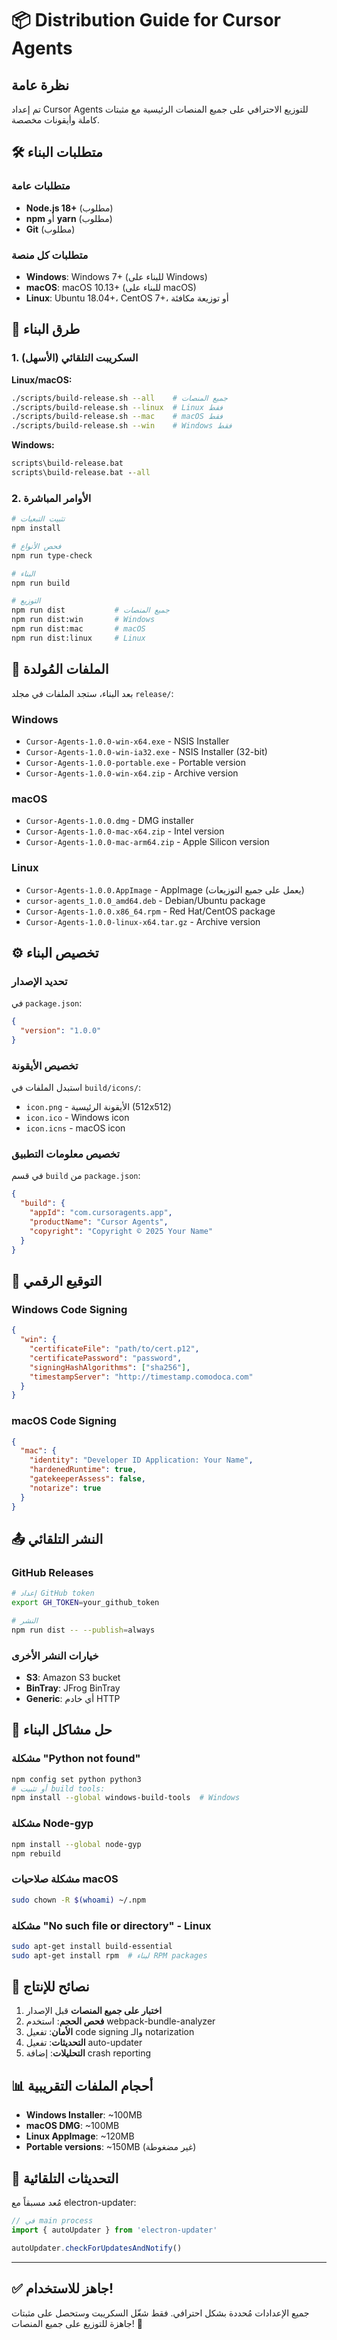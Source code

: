 # 📦 Distribution Guide for Cursor Agents

## نظرة عامة

تم إعداد Cursor Agents للتوزيع الاحترافي على جميع المنصات الرئيسية مع مثبتات كاملة وأيقونات مخصصة.

## 🛠️ متطلبات البناء

### متطلبات عامة
- **Node.js 18+** (مطلوب)
- **npm** أو **yarn** (مطلوب)
- **Git** (مطلوب)

### متطلبات كل منصة
- **Windows**: Windows 7+ (للبناء على Windows)
- **macOS**: macOS 10.13+ (للبناء على macOS)
- **Linux**: Ubuntu 18.04+، CentOS 7+، أو توزيعة مكافئة

## 🚀 طرق البناء

### 1. السكريبت التلقائي (الأسهل)

**Linux/macOS:**
```bash
./scripts/build-release.sh --all    # جميع المنصات
./scripts/build-release.sh --linux  # Linux فقط
./scripts/build-release.sh --mac    # macOS فقط
./scripts/build-release.sh --win    # Windows فقط
```

**Windows:**
```cmd
scripts\build-release.bat
scripts\build-release.bat --all
```

### 2. الأوامر المباشرة

```bash
# تثبيت التبعيات
npm install

# فحص الأنواع
npm run type-check

# البناء
npm run build

# التوزيع
npm run dist           # جميع المنصات
npm run dist:win       # Windows
npm run dist:mac       # macOS  
npm run dist:linux     # Linux
```

## 📁 الملفات المُولدة

بعد البناء، ستجد الملفات في مجلد `release/`:

### Windows
- `Cursor-Agents-1.0.0-win-x64.exe` - NSIS Installer
- `Cursor-Agents-1.0.0-win-ia32.exe` - NSIS Installer (32-bit)
- `Cursor-Agents-1.0.0-portable.exe` - Portable version
- `Cursor-Agents-1.0.0-win-x64.zip` - Archive version

### macOS
- `Cursor-Agents-1.0.0.dmg` - DMG installer
- `Cursor-Agents-1.0.0-mac-x64.zip` - Intel version
- `Cursor-Agents-1.0.0-mac-arm64.zip` - Apple Silicon version

### Linux
- `Cursor-Agents-1.0.0.AppImage` - AppImage (يعمل على جميع التوزيعات)
- `cursor-agents_1.0.0_amd64.deb` - Debian/Ubuntu package
- `Cursor-Agents-1.0.0.x86_64.rpm` - Red Hat/CentOS package
- `Cursor-Agents-1.0.0-linux-x64.tar.gz` - Archive version

## ⚙️ تخصيص البناء

### تحديد الإصدار
في `package.json`:
```json
{
  "version": "1.0.0"
}
```

### تخصيص الأيقونة
استبدل الملفات في `build/icons/`:
- `icon.png` - الأيقونة الرئيسية (512x512)
- `icon.ico` - Windows icon
- `icon.icns` - macOS icon

### تخصيص معلومات التطبيق
في قسم `build` من `package.json`:
```json
{
  "build": {
    "appId": "com.cursoragents.app",
    "productName": "Cursor Agents",
    "copyright": "Copyright © 2025 Your Name"
  }
}
```

## 🔐 التوقيع الرقمي

### Windows Code Signing
```json
{
  "win": {
    "certificateFile": "path/to/cert.p12",
    "certificatePassword": "password",
    "signingHashAlgorithms": ["sha256"],
    "timestampServer": "http://timestamp.comodoca.com"
  }
}
```

### macOS Code Signing
```json
{
  "mac": {
    "identity": "Developer ID Application: Your Name",
    "hardenedRuntime": true,
    "gatekeeperAssess": false,
    "notarize": true
  }
}
```

## 📤 النشر التلقائي

### GitHub Releases
```bash
# إعداد GitHub token
export GH_TOKEN=your_github_token

# النشر
npm run dist -- --publish=always
```

### خيارات النشر الأخرى
- **S3**: Amazon S3 bucket
- **BinTray**: JFrog BinTray  
- **Generic**: أي خادم HTTP

## 🐛 حل مشاكل البناء

### مشكلة "Python not found"
```bash
npm config set python python3
# أو تثبيت build tools:
npm install --global windows-build-tools  # Windows
```

### مشكلة Node-gyp
```bash
npm install --global node-gyp
npm rebuild
```

### مشكلة صلاحيات macOS
```bash
sudo chown -R $(whoami) ~/.npm
```

### مشكلة "No such file or directory" - Linux
```bash
sudo apt-get install build-essential
sudo apt-get install rpm  # لبناء RPM packages
```

## 🎯 نصائح للإنتاج

1. **اختبار على جميع المنصات** قبل الإصدار
2. **فحص الحجم**: استخدم webpack-bundle-analyzer
3. **الأمان**: تفعيل code signing والـ notarization
4. **التحديثات**: تفعيل auto-updater
5. **التحليلات**: إضافة crash reporting

## 📊 أحجام الملفات التقريبية

- **Windows Installer**: ~100MB
- **macOS DMG**: ~100MB
- **Linux AppImage**: ~120MB
- **Portable versions**: ~150MB (غير مضغوطة)

## 🔄 التحديثات التلقائية

مُعد مسبقاً مع electron-updater:
```javascript
// في main process
import { autoUpdater } from 'electron-updater'

autoUpdater.checkForUpdatesAndNotify()
```

---

## ✅ جاهز للاستخدام!

جميع الإعدادات مُحددة بشكل احترافي. فقط شغّل السكريبت وستحصل على مثبتات جاهزة للتوزيع على جميع المنصات! 🎉